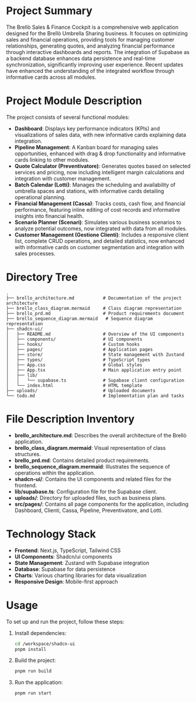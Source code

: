 # Project Summary
The Brellò Sales & Finance Cockpit is a comprehensive web application designed for the Brellò Umbrella Sharing business. It focuses on optimizing sales and financial operations, providing tools for managing customer relationships, generating quotes, and analyzing financial performance through interactive dashboards and reports. The integration of Supabase as a backend database enhances data persistence and real-time synchronization, significantly improving user experience. Recent updates have enhanced the understanding of the integrated workflow through informative cards across all modules.

# Project Module Description
The project consists of several functional modules:
- **Dashboard**: Displays key performance indicators (KPIs) and visualizations of sales data, with new informative cards explaining data integration.
- **Pipeline Management**: A Kanban board for managing sales opportunities, enhanced with drag & drop functionality and informative cards linking to other modules.
- **Quote Calculator (Preventivatore)**: Generates quotes based on selected services and pricing, now including intelligent margin calculations and integration with customer management.
- **Batch Calendar (Lotti)**: Manages the scheduling and availability of umbrella spaces and stations, with informative cards detailing operational planning.
- **Financial Management (Cassa)**: Tracks costs, cash flow, and financial performance, featuring inline editing of cost records and informative insights into financial health.
- **Scenario Planner (Scenari)**: Simulates various business scenarios to analyze potential outcomes, now integrated with data from all modules.
- **Customer Management (Gestione Clienti)**: Includes a responsive client list, complete CRUD operations, and detailed statistics, now enhanced with informative cards on customer segmentation and integration with sales processes.

# Directory Tree
```
.
├── brello_architecture.md           # Documentation of the project architecture
├── brello_class_diagram.mermaid     # Class diagram representation
├── brello_prd.md                    # Product requirements document
├── brello_sequence_diagram.mermaid   # Sequence diagram representation
├── shadcn-ui/
│   ├── README.md                    # Overview of the UI components
│   ├── components/                  # UI components
│   ├── hooks/                       # Custom hooks
│   ├── pages/                       # Application pages
│   ├── store/                       # State management with Zustand
│   ├── types/                       # TypeScript types
│   ├── App.css                      # Global styles
│   ├── App.tsx                      # Main application entry point
│   ├── lib/
│   │   └── supabase.ts              # Supabase client configuration
│   └── index.html                   # HTML template
├── uploads/                         # Uploaded documents
└── todo.md                          # Implementation plan and tasks
```

# File Description Inventory
- **brello_architecture.md**: Describes the overall architecture of the Brellò application.
- **brello_class_diagram.mermaid**: Visual representation of class structures.
- **brello_prd.md**: Contains detailed product requirements.
- **brello_sequence_diagram.mermaid**: Illustrates the sequence of operations within the application.
- **shadcn-ui/**: Contains the UI components and related files for the frontend.
- **lib/supabase.ts**: Configuration file for the Supabase client.
- **uploads/**: Directory for uploaded files, such as business plans.
- **src/pages/**: Contains all page components for the application, including Dashboard, Clienti, Cassa, Pipeline, Preventivatore, and Lotti.

# Technology Stack
- **Frontend**: Next.js, TypeScript, Tailwind CSS
- **UI Components**: Shadcn/ui components
- **State Management**: Zustand with Supabase integration
- **Database**: Supabase for data persistence
- **Charts**: Various charting libraries for data visualization
- **Responsive Design**: Mobile-first approach

# Usage
To set up and run the project, follow these steps:
1. Install dependencies:
   ```bash
   cd /workspace/shadcn-ui
   pnpm install
   ```
2. Build the project:
   ```bash
   pnpm run build
   ```
3. Run the application:
   ```bash
   pnpm run start
   ```
